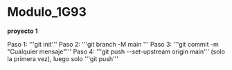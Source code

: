 # Modulo_1G93

**proyecto 1**

Paso 1: '''git init'''
Paso 2: '''git branch -M main '''
Paso 3: '''git commit -m "Cualquier mensaje"'''
Paso 4: '''git push --set-upstream origin main''' (solo la primera vez), luego solo '''git push'''
